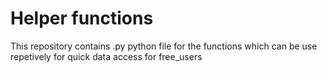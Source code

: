 # Helper functions
This repository contains .py python file for the functions which can be use repetively for quick data access for free_users
